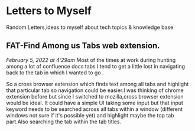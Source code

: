 # Letters to Myself
Random Letters,ideas to myself about tech topics & knowledge base

## FAT-Find Among us Tabs web extension.
*February 5, 2022 at 4:29am*
Most of the times at work during hunting among a lot of confluence docs tabs I tend to get a little lost in navigating back to the tab in which I wanted to go .  

So a cross browser extension which finds text among all tabs and highlight that particular tab so navigation could be easier.I was thinking of chrome extension before but since I switched to mozilla,cross browser extension would be ideal.
It could have a simple UI taking some input but that input keyword needs to be searched across all tabs within a window (different windows not sure if it's possible yet) and highlight maybe the top tab part.Also searching the tab within the tab titles.


